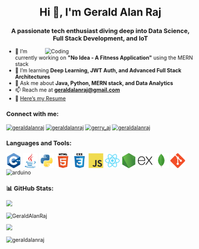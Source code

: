 <h1 align="center">Hi 👋, I'm Gerald Alan Raj</h1>
<h3 align="center">A passionate tech enthusiast diving deep into Data Science, Full Stack Development, and IoT</h3>
<img align="right" alt="Coding" width="400" src="https://media.giphy.com/media/qgQUggAC3Pfv687qPC/giphy.gif" />

- 🔭 I’m currently working on **"No Idea - A Fitness Application"** using the MERN stack  
- 🌱 I’m learning **Deep Learning, JWT Auth, and Advanced Full Stack Architectures**  
- 💬 Ask me about **Java, Python, MERN stack, and Data Analytics**  
- 📫 Reach me at **geraldalanraj@gmail.com**  
- 📄 [Here’s my Resume](https://drive.google.com/file/d/1oNcSfcPGhlDDQQQzssW5rypfVkTBkYNP/view?usp=sharing)

<h3 align="left">Connect with me:</h3>
<p align="left">
  <a href="https://www.linkedin.com/in/geraldalanraj/" target="blank"><img align="center" src="https://cdn.jsdelivr.net/npm/simple-icons@v3/icons/linkedin.svg" alt="geraldalanraj" height="30" width="40" /></a>
  <a href="https://github.com/GeraldAlanRaj" target="blank"><img align="center" src="https://cdn.jsdelivr.net/npm/simple-icons@v3/icons/github.svg" alt="geraldalanraj" height="30" width="40" /></a>
  <a href="https://leetcode.com/u/Gerry_AJ/" target="blank"><img align="center" src="https://cdn.jsdelivr.net/npm/simple-icons@v3/icons/leetcode.svg" alt="gerry_aj" height="30" width="40" /></a>
  <a href="https://www.hackerrank.com/profile/geraldalanraj" target="blank"><img align="center" src="https://cdn.jsdelivr.net/npm/simple-icons@v3/icons/hackerrank.svg" alt="geraldalanraj" height="30" width="40" /></a>
</p>

<h3 align="left">Languages and Tools:</h3>
<p align="left">
  <img src="https://raw.githubusercontent.com/devicons/devicon/master/icons/cplusplus/cplusplus-original.svg" alt="cpp" width="40" height="40"/> 
  <img src="https://raw.githubusercontent.com/devicons/devicon/master/icons/java/java-original.svg" alt="java" width="40" height="40"/> 
  <img src="https://raw.githubusercontent.com/devicons/devicon/master/icons/python/python-original.svg" alt="python" width="40" height="40"/> 
  <img src="https://raw.githubusercontent.com/devicons/devicon/master/icons/html5/html5-original-wordmark.svg" alt="html5" width="40" height="40"/> 
  <img src="https://raw.githubusercontent.com/devicons/devicon/master/icons/css3/css3-original-wordmark.svg" alt="css3" width="40" height="40"/> 
  <img src="https://raw.githubusercontent.com/devicons/devicon/master/icons/javascript/javascript-original.svg" alt="javascript" width="40" height="40"/> 
  <img src="https://raw.githubusercontent.com/devicons/devicon/master/icons/react/react-original.svg" alt="react" width="40" height="40"/>
  <img src="https://raw.githubusercontent.com/devicons/devicon/master/icons/nodejs/nodejs-original.svg" alt="nodejs" width="40" height="40"/>
  <img src="https://raw.githubusercontent.com/devicons/devicon/master/icons/express/express-original.svg" alt="express" width="40" height="40"/>
  <img src="https://raw.githubusercontent.com/devicons/devicon/master/icons/mongodb/mongodb-original.svg" alt="mongodb" width="40" height="40"/> 
  <img src="https://raw.githubusercontent.com/devicons/devicon/master/icons/git/git-original.svg" alt="git" width="40" height="40"/> 
  <img src="https://cdn.worldvectorlogo.com/logos/arduino-1.svg" alt="arduino" width="40" height="40"/>
</p>

<h3 align="left">📊 GitHub Stats:</h3>
<p align='left'>
  <img width="450px" src="https://github-readme-stats.vercel.app/api?username=GeraldAlanRaj&count_private=true&theme=radical"/>
</p>
<p align='left'>
  <img width="450px" src="https://github-readme-streak-stats.herokuapp.com/?user=GeraldAlanRaj&theme=radical" alt="GeraldAlanRaj" />
</p>
<p align='left'>
  <img src = "https://github-readme-stats.vercel.app/api/top-langs/?username=GeraldAlanRaj&theme=radical&layout=compact&langs_count=8">
</p>

<p align="left"> <img src="https://komarev.com/ghpvc/?username=geraldalanraj&label=Profile%20views&color=0e75b6&style=flat" alt="geraldalanraj" /> </p>
